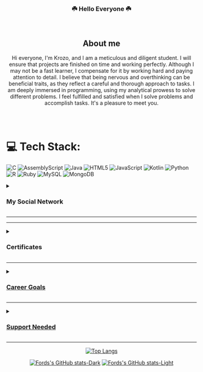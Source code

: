 <div align="center"> <h3> ☘️ Hello Everyone ☘️ </h3> <br>
  
## About me
Hi everyone, I'm Krozo, and I am a meticulous and diligent student. I will ensure that projects are finished on time and working perfectly. Although I may not be a fast learner, I compensate for it by working hard and paying attention to detail. I believe that being nervous and overthinking can be beneficial traits, as they reflect a careful and thorough approach to tasks. I am deeply immersed in programming, using my analytical prowess to solve different problems. I feel fulfilled and satisfied when I solve problems and accomplish tasks. It's a pleasure to meet you.

</div>

<br><br>
# 💻 Tech Stack:
![C](https://img.shields.io/badge/c-%2300599C.svg?style=for-the-badge&logo=c&logoColor=white) ![AssemblyScript](https://img.shields.io/badge/assembly%20script-%23000000.svg?style=for-the-badge&logo=assemblyscript&logoColor=white) ![Java](https://img.shields.io/badge/java-%23ED8B00.svg?style=for-the-badge&logo=openjdk&logoColor=white) ![HTML5](https://img.shields.io/badge/html5-%23E34F26.svg?style=for-the-badge&logo=html5&logoColor=white) ![JavaScript](https://img.shields.io/badge/javascript-%23323330.svg?style=for-the-badge&logo=javascript&logoColor=%23F7DF1E) ![Kotlin](https://img.shields.io/badge/kotlin-%237F52FF.svg?style=for-the-badge&logo=kotlin&logoColor=white) ![Python](https://img.shields.io/badge/python-3670A0?style=for-the-badge&logo=python&logoColor=ffdd54) ![R](https://img.shields.io/badge/r-%23276DC3.svg?style=for-the-badge&logo=r&logoColor=white) ![Ruby](https://img.shields.io/badge/ruby-%23CC342D.svg?style=for-the-badge&logo=ruby&logoColor=white) ![MySQL](https://img.shields.io/badge/mysql-4479A1.svg?style=for-the-badge&logo=mysql&logoColor=white) ![MongoDB](https://img.shields.io/badge/MongoDB-%234ea94b.svg?style=for-the-badge&logo=mongodb&logoColor=white)

<details>
<summary><h3>My Social Network</h3></summary>
    <center>
        My friends and family are my main source of inspiration, and they are the ones who helped me reach my current self. My parents inspired me to be a resilient and ethical person. My friends, on the other hand, share similar interests and have inspired me to pursue my current career. <br> <br>

As a child, I was very interested in how things work, especially how we use technology to play games and even work. This curiosity inspired me to learn more about how technology works through different tech communities and led me to pursue a career as a computer science student, as I find it fascinating to bring your imagination into reality through coding.
</center>
</details>

---
    


---
<details>
<summary><h3>Certificates</h3></summary>
  <ul>
        <li><a href="https://www.coursera.org/account/accomplishments/records/RMT578Y8U5RS">Application Security for Developers and DevOps ProfessionalsApplication Security for Developers and DevOps Professionals (IBM)</li>
        <li><a href="https://www.coursera.org/account/accomplishments/records/SZ3D5PC5QH7G">Python for Data Science, AI & Development (IBM)</li>
        <li><a href="https://www.coursera.org/account/accomplishments/records/GQBD6ZAKKG7R">Getting Started with Git and GitHub (IBM)</li>
        <li><a href="https://www.coursera.org/account/accomplishments/records/BSAFJ7PLABF9">Hands-on Introduction to Linux Commands and Shell Scripting (IBM)</li>
  </li>

</details>

---
<be>
  <details>
<summary><h3>Career Goals</h3></summary>
<br>
  <ol>
    <li>Expand My professional Network</li><br>
    - I will connect to more people in the same industry by participating in events, conferences, and networking opportunities. This will be a long-term goal. This goal is achievable as I interact and meet new people along the way.
    <br><br>
    <li>Create My Own Projects</li><br>
    - I will create at least five personalized projects that can be added to my portfolio by the end of the year. I believe that this will be achievable with the right motivation and by allotting time. This goal will help me expand my knowledge and create useful programs to help with day-to-day life.
    <br><br>
    <li>Financial Freedom</li><br>
    - I will gain at least 100k pesos this year. I will achieve this by expanding my knowledge of investing in stocks, real estate, etc. This will help me understand more about the market and be more financially aware.
    <br><br>
    
  </ol>
</details>

---

<details>
<summary><h3>Support Needed</h3></summary>
There are multiple skills that I need to Improve further, this includes
  <ol>
    <li>Improving my paper writing skills </li>
    <li>Enhancing my overall Speaking skills</li>
  </ol>


Support in the form of a tutor, and communicating with different people. This will help me improve my overall ability to express my thoughts clearly and effectively in writing and speaking.
<br><br>
</details>

---

<div align="center">
  
  ![Top Langs](https://github-readme-stats.vercel.app/api/top-langs/?username=Krozo-0w0g&layout=compact&theme=transparent)
</div>

<div align="center">

  [![Fords's GitHub stats-Dark](https://github-readme-stats.vercel.app/api?username=Krozo-0w0&rank_icon=github&show_icons=true&theme=dark#gh-dark-mode-only)](https://github.com/Krozo-0w0/github-readme-stats#gh-dark-mode-only)
[![Fords's GitHub stats-Light](https://github-readme-stats.vercel.app/api?username=Krozo-0w0&rank_icon=github&show_icons=true&theme=default#gh-light-mode-only)](https://github.com/Krozo-0w0/github-readme-stats#gh-light-mode-only)

</div>

